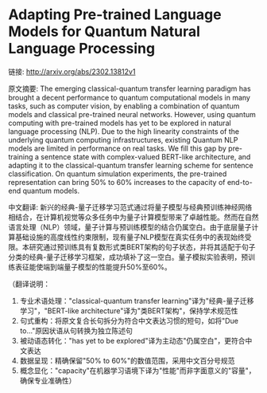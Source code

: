 # Adapting Pre-trained Language Models for Quantum Natural Language Processing

链接: http://arxiv.org/abs/2302.13812v1

原文摘要:
The emerging classical-quantum transfer learning paradigm has brought a
decent performance to quantum computational models in many tasks, such as
computer vision, by enabling a combination of quantum models and classical
pre-trained neural networks. However, using quantum computing with pre-trained
models has yet to be explored in natural language processing (NLP). Due to the
high linearity constraints of the underlying quantum computing infrastructures,
existing Quantum NLP models are limited in performance on real tasks. We fill
this gap by pre-training a sentence state with complex-valued BERT-like
architecture, and adapting it to the classical-quantum transfer learning scheme
for sentence classification. On quantum simulation experiments, the pre-trained
representation can bring 50\% to 60\% increases to the capacity of end-to-end
quantum models.

中文翻译:
新兴的经典-量子迁移学习范式通过将量子模型与经典预训练神经网络相结合，在计算机视觉等众多任务中为量子计算模型带来了卓越性能。然而在自然语言处理（NLP）领域，量子计算与预训练模型的结合仍属空白。由于底层量子计算基础设施的高度线性约束限制，现有量子NLP模型在真实任务中的表现始终受限。本研究通过预训练具有复数形式类BERT架构的句子状态，并将其适配于句子分类的经典-量子迁移学习框架，成功填补了这一空白。量子模拟实验表明，预训练表征能使端到端量子模型的性能提升50%至60%。

（翻译说明：
1. 专业术语处理："classical-quantum transfer learning"译为"经典-量子迁移学习"，"BERT-like architecture"译为"类BERT架构"，保持学术规范性
2. 句式重构：将原文复合长句拆分为符合中文表达习惯的短句，如将"Due to..."原因状语从句转换为独立陈述句
3. 被动语态转化："has yet to be explored"译为主动态"仍属空白"，更符合中文表达
4. 数据呈现：精确保留"50% to 60%"的数值范围，采用中文百分号规范
5. 概念显化："capacity"在机器学习语境下译为"性能"而非字面意义的"容量"，确保专业准确性）

